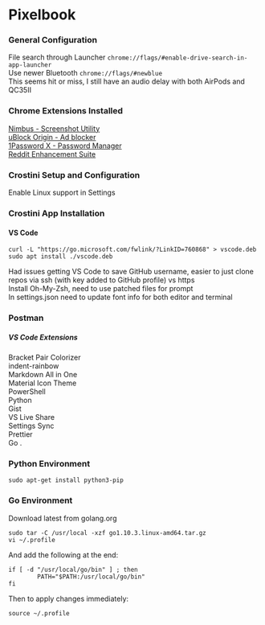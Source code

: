 # Pixelbook  

### General Configuration
File search through Launcher ```chrome://flags/#enable-drive-search-in-app-launcher```  
Use newer Bluetooth ```chrome://flags/#newblue```  
This seems hit or miss, I still have an audio delay with both AirPods and QC35II  
  
### Chrome Extensions Installed
[Nimbus - Screenshot Utility](https://chrome.google.com/webstore/detail/nimbus-screenshot-screen/bpconcjcammlapcogcnnelfmaeghhagj/related?hl=en)  
[uBlock Origin - Ad blocker](https://chrome.google.com/webstore/detail/ublock-origin/cjpalhdlnbpafiamejdnhcphjbkeiagm?hl=en)  
[1Password X - Password Manager](https://chrome.google.com/webstore/detail/1password-x-%E2%80%93-password-ma/aeblfdkhhhdcdjpifhhbdiojplfjncoa?hl=en)  
[Reddit Enhancement Suite](https://chrome.google.com/webstore/detail/reddit-enhancement-suite/kbmfpngjjgdllneeigpgjifpgocmfgmb?hl=en)  
  
### Crostini Setup and Configuration
Enable Linux support in Settings

### Crostini App Installation
#### VS Code
```
curl -L "https://go.microsoft.com/fwlink/?LinkID=760868" > vscode.deb
sudo apt install ./vscode.deb
```
Had issues getting VS Code to save GitHub username, easier to just clone repos via ssh (with key added to GitHub profile) vs https  
Install Oh-My-Zsh, need to use patched files for prompt  
In settings.json need to update font info for both editor and terminal  
### Postman

##### VS Code Extensions  
Bracket Pair Colorizer  
indent-rainbow  
Markdown All in One  
Material Icon Theme  
PowerShell  
Python  
Gist  
VS Live Share  
Settings Sync  
Prettier  
Go . 
### Python Environment
```
sudo apt-get install python3-pip
```
  
### Go Environment
Download latest from golang.org  
```
sudo tar -C /usr/local -xzf go1.10.3.linux-amd64.tar.gz
vi ~/.profile
```
And add the following at the end:  
```
if [ -d "/usr/local/go/bin" ] ; then
        PATH="$PATH:/usr/local/go/bin"
fi
```
Then to apply changes immediately:  
```
source ~/.profile
```
